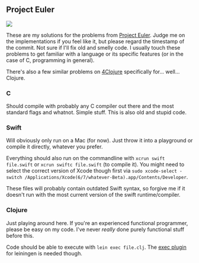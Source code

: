 ## Project Euler

![](https://projecteuler.net/profile/kiliankoe.png)

These are my solutions for the problems from [Project Euler](http://projecteuler.net/). Judge me on the implementations if you feel like it, but please regard the timestamp of the commit. Not sure if I'll fix old and smelly code. I usually touch these problems to get familiar with a language or its specific features (or in the case of C, programming in general).

There's also a few similar problems on [4Clojure](http://www.4clojure.com/user/kiliankoe) specifically for... well... Clojure.

### C

Should compile with probably any C compiler out there and the most standard flags and whatnot. Simple stuff.
This is also old and stupid code.

### Swift

Will obviously only run on a Mac (for now). Just throw it into a playground or compile it directly, whatever you prefer.

Everything should also run on the commandline with `xcrun swift file.swift` or `xcrun swiftc file.swift` (to compile it). You might need to select the correct version of Xcode though first via `sudo xcode-select -switch /Applications/Xcode(6/7/whatever-Beta).app/Contents/Developer`.

These files will probably contain outdated Swift syntax, so forgive me if it doesn't run with the most current version of the swift runtime/compiler.

### Clojure

Just playing around here. If you're an experienced functional programmer, please be easy on my code. I've never *really* done purely functional stuff before this.

Code should be able to execute with `lein exec file.clj`. The [exec plugin](https://github.com/kumarshantanu/lein-exec) for leiningen is needed though.
